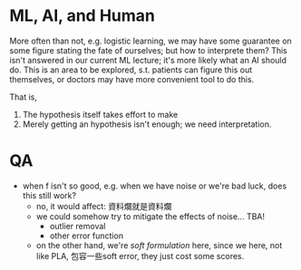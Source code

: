 # ML, AI, and Human

More often than not, e.g. logistic learning, we may have some guarantee on some figure stating the fate of ourselves; but how to interprete them? This isn't answered in our current ML lecture; it's more likely what an AI should do. This is an area to be explored, s.t. patients can figure this out themselves, or doctors may have more convenient tool to do this.

That is,
1. The hypothesis itself takes effort to make
2. Merely getting an hypothesis isn't enough; we need interpretation.

# QA

- when f isn't so good, e.g. when we have noise or we're bad luck, does this still work?
  - no, it would affect: 資料爛就是資料爛
  - we could somehow try to mitigate the effects of noise... TBA!
    - outlier removal
    - other error function
  - on the other hand, we're *soft formulation* here, since we here, not like PLA, 包容一些soft error, they just cost some scores.
